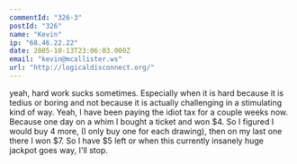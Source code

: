 ```yaml
---
commentId: "326-3"
postId: "326"
name: "Kevin"
ip: "68.46.22.22"
date: 2005-10-13T23:06:03.000Z
email: "kevin@mcallister.ws"
url: "http://logicaldisconnect.org/"
---
```

<p>yeah, hard work sucks sometimes.  Especially when it is hard because it is tedius or boring and not because it is actually challenging in a stimulating kind of way.
Yeah, I have been paying the idiot tax for a couple weeks now.  Because one day on a whim I bought a ticket and won $4.  So I figured I would buy 4 more, (I only buy one for each drawing), then on my last one there I won $7.  So I have $5 left or when this currently insanely huge jackpot goes way, I'll stop.</p>
